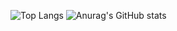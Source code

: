 ![Top Langs](https://github-readme-stats.vercel.app/api/top-langs/?username=aizej&theme=radical)
![Anurag's GitHub stats](https://github-readme-stats.vercel.app/api?username=aizej&show_icons=true&theme=radical)
